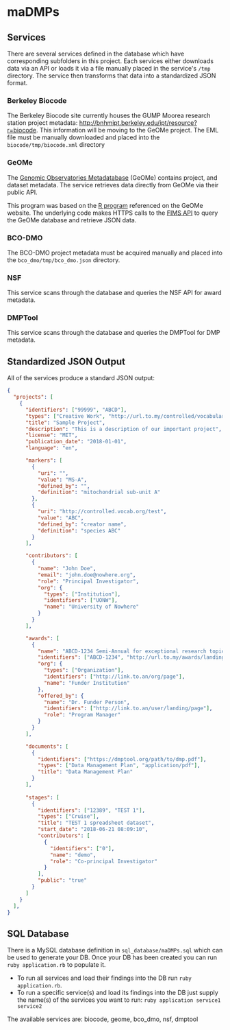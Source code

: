 # maDMPs

## Services

There are several services defined in the database which have corresponding subfolders in this project. Each services either downloads data via an API or loads it via a file manually placed in the service's `/tmp` directory. The service then transforms that data into a standardized JSON format.

### Berkeley Biocode

The Berkeley Biocode site currently houses the GUMP Moorea research station project metadata: http://bnhmipt.berkeley.edu/ipt/resource?r=biocode. This information will be moving to the GeOMe project. The EML file must be manually downloaded and placed into the `biocode/tmp/biocode.xml` directory

### GeOMe

The [Genomic Observatories Metadatabase](https://www.geome-db.org/) (GeOMe) contains project, and dataset metadata. The service retrieves data directly from GeOMe via their public API.

This program was based on the [R program](https://github.com/DIPnet/fimsR-access) referenced on the GeOMe website. The underlying code makes HTTPS calls to the [FIMS API](https://fims.readthedocs.io/en/latest/fims/introduction.html) to query the GeOMe database and retrieve JSON data.

### BCO-DMO

The BCO-DMO project metadata must be acquired manually and placed into the `bco_dmo/tmp/bco_dmo.json` directory. 

### NSF 

This service scans through the database and queries the NSF API for award metadata.

### DMPTool

This service scans through the database and queries the DMPTool for DMP metadata.

## Standardized JSON Output

All of the services produce a standard JSON output:
```json
{
  "projects": [
    {
      "identifiers": ["99999", "ABCD"],
      "types": ["Creative Work", "http://url.to.my/controlled/vocabulary/page"],
      "title": "Sample Project",
      "description": "This is a description of our important project",
      "license": "MIT",
      "publication_date": "2018-01-01",
      "language": "en",

      "markers": [
        {
          "uri": "",
          "value": "MS-A",
          "defined_by": "",
          "definition": "mitochondrial sub-unit A"
        },
        {
          "uri": "http://controlled.vocab.org/test",
          "value": "ABC",
          "defined_by": "creator name",
          "definition": "species ABC"
        }
      ],

      "contributors": [
        {
          "name": "John Doe",
          "email": "john.doe@nowhere.org",
          "role": "Principal Investigator",
          "org": {
            "types": ["Institution"],
            "identifiers": ["UONW"],
            "name": "University of Nowhere"
          }
        }
      ],

      "awards": [
        {
          "name": "ABCD-1234 Semi-Annual for exceptional research topics",
          "identifiers": ["ABCD-1234", "http://url.to.my/awards/landing/page"],
          "org": {
            "types": ["Organization"],
            "identifiers": ["http://link.to.an/org/page"],
            "name": "Funder Institution"
          },
          "offered_by": {
            "name": "Dr. Funder Person",
            "identifiers": ["http://link.to.an/user/landing/page"],
            "role": "Program Manager"
          }
        }
      ],

      "documents": [
        {
          "identifiers": ["https://dmptool.org/path/to/dmp.pdf"],
          "types": ["Data Management Plan", "application/pdf"],
          "title": "Data Management Plan"
        }
      ],
      
      "stages": [
        {
          "identifiers": ["12389", "TEST 1"],
          "types": ["Cruise"],
          "title": "TEST 1 spreadsheet dataset",
          "start_date": "2018-06-21 08:09:10",
          "contributors": [
            {
              "identifiers": ["0"],
              "name": "demo",
              "role": "Co-principal Investigator"
            }
          ],
          "public": "true"
        }
      ]
    }
  ],
}
```

## SQL Database

There is a MySQL database definition in `sql_database/maDMPs.sql` which can be used to generate your DB. Once your DB has been created you can run `ruby application.rb` to populate it. 

- To run all services and load their findings into the DB run `ruby application.rb`.
- To run a specific service(s) and load its findings into the DB just supply the name(s) of the services you want to run: `ruby application service1 service2`

The available services are: biocode, geome, bco_dmo, nsf, dmptool
